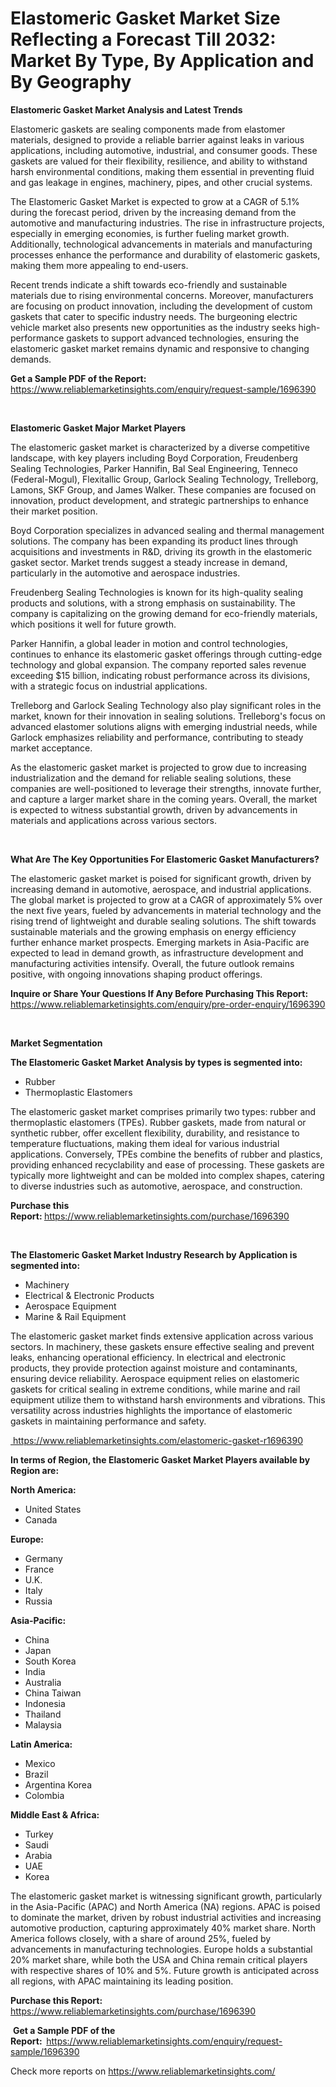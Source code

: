 <p><h1>Elastomeric Gasket Market Size Reflecting a Forecast Till 2032: Market By Type, By Application and By Geography</h1></p><p><strong>Elastomeric Gasket Market Analysis and Latest Trends</strong></p>
<p><p>Elastomeric gaskets are sealing components made from elastomer materials, designed to provide a reliable barrier against leaks in various applications, including automotive, industrial, and consumer goods. These gaskets are valued for their flexibility, resilience, and ability to withstand harsh environmental conditions, making them essential in preventing fluid and gas leakage in engines, machinery, pipes, and other crucial systems.</p><p>The Elastomeric Gasket Market is expected to grow at a CAGR of 5.1% during the forecast period, driven by the increasing demand from the automotive and manufacturing industries. The rise in infrastructure projects, especially in emerging economies, is further fueling market growth. Additionally, technological advancements in materials and manufacturing processes enhance the performance and durability of elastomeric gaskets, making them more appealing to end-users.</p><p>Recent trends indicate a shift towards eco-friendly and sustainable materials due to rising environmental concerns. Moreover, manufacturers are focusing on product innovation, including the development of custom gaskets that cater to specific industry needs. The burgeoning electric vehicle market also presents new opportunities as the industry seeks high-performance gaskets to support advanced technologies, ensuring the elastomeric gasket market remains dynamic and responsive to changing demands.</p></p>
<p><strong>Get a Sample PDF of the Report:&nbsp;</strong> <a href="https://www.reliablemarketinsights.com/enquiry/request-sample/1696390?utm_campaign=2261&utm_medium=2&utm_source=Github&utm_content=ia&utm_term=06022025&utm_id=elastomeric-gasket">https://www.reliablemarketinsights.com/enquiry/request-sample/1696390</a></p>
<p>&nbsp;</p>
<p><strong>Elastomeric Gasket Major Market Players</strong></p>
<p><p>The elastomeric gasket market is characterized by a diverse competitive landscape, with key players including Boyd Corporation, Freudenberg Sealing Technologies, Parker Hannifin, Bal Seal Engineering, Tenneco (Federal-Mogul), Flexitallic Group, Garlock Sealing Technology, Trelleborg, Lamons, SKF Group, and James Walker. These companies are focused on innovation, product development, and strategic partnerships to enhance their market position.</p><p>Boyd Corporation specializes in advanced sealing and thermal management solutions. The company has been expanding its product lines through acquisitions and investments in R&D, driving its growth in the elastomeric gasket sector. Market trends suggest a steady increase in demand, particularly in the automotive and aerospace industries.</p><p>Freudenberg Sealing Technologies is known for its high-quality sealing products and solutions, with a strong emphasis on sustainability. The company is capitalizing on the growing demand for eco-friendly materials, which positions it well for future growth.</p><p>Parker Hannifin, a global leader in motion and control technologies, continues to enhance its elastomeric gasket offerings through cutting-edge technology and global expansion. The company reported sales revenue exceeding $15 billion, indicating robust performance across its divisions, with a strategic focus on industrial applications.</p><p>Trelleborg and Garlock Sealing Technology also play significant roles in the market, known for their innovation in sealing solutions. Trelleborg's focus on advanced elastomer solutions aligns with emerging industrial needs, while Garlock emphasizes reliability and performance, contributing to steady market acceptance.</p><p>As the elastomeric gasket market is projected to grow due to increasing industrialization and the demand for reliable sealing solutions, these companies are well-positioned to leverage their strengths, innovate further, and capture a larger market share in the coming years. Overall, the market is expected to witness substantial growth, driven by advancements in materials and applications across various sectors.</p></p>
<p>&nbsp;</p>
<p><strong>What Are The Key Opportunities For Elastomeric Gasket Manufacturers?</strong></p>
<p><p>The elastomeric gasket market is poised for significant growth, driven by increasing demand in automotive, aerospace, and industrial applications. The global market is projected to grow at a CAGR of approximately 5% over the next five years, fueled by advancements in material technology and the rising trend of lightweight and durable sealing solutions. The shift towards sustainable materials and the growing emphasis on energy efficiency further enhance market prospects. Emerging markets in Asia-Pacific are expected to lead in demand growth, as infrastructure development and manufacturing activities intensify. Overall, the future outlook remains positive, with ongoing innovations shaping product offerings.</p></p>
<p><strong>Inquire or Share Your Questions If Any Before Purchasing This Report:</strong> <a href="https://www.reliablemarketinsights.com/enquiry/pre-order-enquiry/1696390?utm_campaign=2261&utm_medium=2&utm_source=Github&utm_content=ia&utm_term=06022025&utm_id=elastomeric-gasket">https://www.reliablemarketinsights.com/enquiry/pre-order-enquiry/1696390</a></p>
<p>&nbsp;</p>
<p><strong>Market Segmentation</strong></p>
<p><strong>The Elastomeric Gasket Market Analysis by types is segmented into:</strong></p>
<p><ul><li>Rubber</li><li>Thermoplastic Elastomers</li></ul></p>
<p><p>The elastomeric gasket market comprises primarily two types: rubber and thermoplastic elastomers (TPEs). Rubber gaskets, made from natural or synthetic rubber, offer excellent flexibility, durability, and resistance to temperature fluctuations, making them ideal for various industrial applications. Conversely, TPEs combine the benefits of rubber and plastics, providing enhanced recyclability and ease of processing. These gaskets are typically more lightweight and can be molded into complex shapes, catering to diverse industries such as automotive, aerospace, and construction.</p></p>
<p><strong>Purchase this Report:&nbsp;</strong><a href="https://www.reliablemarketinsights.com/purchase/1696390?utm_campaign=2261&utm_medium=2&utm_source=Github&utm_content=ia&utm_term=06022025&utm_id=elastomeric-gasket">https://www.reliablemarketinsights.com/purchase/1696390</a></p>
<p>&nbsp;</p>
<p><strong>The Elastomeric Gasket Market Industry Research by Application is segmented into:</strong></p>
<p><ul><li>Machinery</li><li>Electrical & Electronic Products</li><li>Aerospace Equipment</li><li>Marine & Rail Equipment</li></ul></p>
<p><p>The elastomeric gasket market finds extensive application across various sectors. In machinery, these gaskets ensure effective sealing and prevent leaks, enhancing operational efficiency. In electrical and electronic products, they provide protection against moisture and contaminants, ensuring device reliability. Aerospace equipment relies on elastomeric gaskets for critical sealing in extreme conditions, while marine and rail equipment utilize them to withstand harsh environments and vibrations. This versatility across industries highlights the importance of elastomeric gaskets in maintaining performance and safety.</p></p>
<p><a href="https://www.reliablemarketinsights.com/elastomeric-gasket-r1696390?utm_campaign=2261&utm_medium=2&utm_source=Github&utm_content=ia&utm_term=06022025&utm_id=elastomeric-gasket">&nbsp;https://www.reliablemarketinsights.com/elastomeric-gasket-r1696390</a></p>
<p><strong>In terms of Region, the Elastomeric Gasket Market Players available by Region are:</strong></p>
<p>
    <p> <strong> North America: </strong>
        <ul>
            <li>United States</li>
            <li>Canada</li>
        </ul>
        </p> 
    <p> <strong> Europe: </strong>
        <ul>
            <li>Germany</li>
            <li>France</li>
            <li>U.K.</li>
            <li>Italy</li>
            <li>Russia</li>
        </ul>
        </p> 
    <p> <strong> Asia-Pacific: </strong>
        <ul>
            <li>China</li>
            <li>Japan</li>
            <li>South Korea</li>
            <li>India</li>
            <li>Australia</li>
            <li>China Taiwan</li>
            <li>Indonesia</li>
            <li>Thailand</li>
            <li>Malaysia</li>
        </ul>
        </p> 
    <p> <strong> Latin America: </strong>
        <ul>
            <li>Mexico</li>
            <li>Brazil</li>
            <li>Argentina Korea</li>
            <li>Colombia</li>
        </ul>
        </p> 
    <p> <strong> Middle East & Africa: </strong>
        <ul>
            <li>Turkey</li>
            <li>Saudi</li>
            <li>Arabia</li>
            <li>UAE</li>
            <li>Korea</li>
        </ul>
    </p>
    </p>
<p><p>The elastomeric gasket market is witnessing significant growth, particularly in the Asia-Pacific (APAC) and North America (NA) regions. APAC is poised to dominate the market, driven by robust industrial activities and increasing automotive production, capturing approximately 40% market share. North America follows closely, with a share of around 25%, fueled by advancements in manufacturing technologies. Europe holds a substantial 20% market share, while both the USA and China remain critical players with respective shares of 10% and 5%. Future growth is anticipated across all regions, with APAC maintaining its leading position.</p></p>
<p><strong>Purchase this Report: </strong><a href="https://www.reliablemarketinsights.com/purchase/1696390?utm_campaign=2261&utm_medium=2&utm_source=Github&utm_content=ia&utm_term=06022025&utm_id=elastomeric-gasket">https://www.reliablemarketinsights.com/purchase/1696390</a></p>
<p>&nbsp;<strong>Get a Sample PDF of the Report:&nbsp;&nbsp;</strong><a href="https://www.reliablemarketinsights.com/enquiry/request-sample/1696390?utm_campaign=2261&utm_medium=2&utm_source=Github&utm_content=ia&utm_term=06022025&utm_id=elastomeric-gasket">https://www.reliablemarketinsights.com/enquiry/request-sample/1696390</a></p>
<p><strong></strong></p>
<p>Check more reports on <a href="https://www.reliablemarketinsights.com/?utm_campaign=2261&utm_medium=2&utm_source=Github&utm_content=ia&utm_term=06022025&utm_id=elastomeric-gasket">https://www.reliablemarketinsights.com/</a></p>